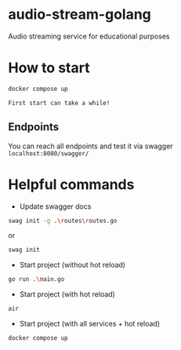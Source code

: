 # audio-stream-golang
Audio streaming service for educational purposes

# How to start

```bash
docker compose up
```
`First start can take a while!`
## Endpoints
You can reach all endpoints and test it via swagger
`localhost:8080/swagger/`

# Helpful commands
- Update swagger docs
``` bash
swag init -g .\routes\routes.go
```
or
```bash
swag init
```

- Start project (without hot reload)
```bash
go run .\main.go
```
- Start project (with hot reload)
```bash
air
```
- Start project (with all services + hot reload)
```bash
docker compose up
```
